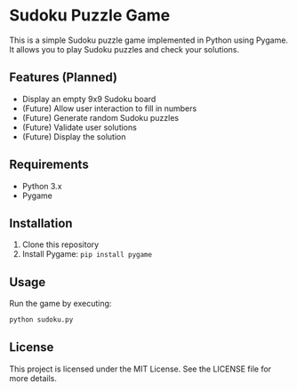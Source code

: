 # Sudoku Puzzle Game

This is a simple Sudoku puzzle game implemented in Python using Pygame. It allows you to play Sudoku puzzles and check your solutions.

## Features (Planned)
- Display an empty 9x9 Sudoku board
- (Future) Allow user interaction to fill in numbers
- (Future) Generate random Sudoku puzzles
- (Future) Validate user solutions
- (Future) Display the solution

## Requirements
- Python 3.x
- Pygame

## Installation
1. Clone this repository
2. Install Pygame: `pip install pygame`

## Usage
Run the game by executing:
```bash
python sudoku.py
```

## License
This project is licensed under the MIT License. See the LICENSE file for more details.
